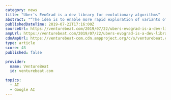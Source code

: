```yaml
---
category: news
title: "Uber’s EvoGrad is a dev library for evolutionary algorithms"
abstract: "“The idea is to enable more rapid exploration of variants of NES, similar to how [Google’s TensorFlow machine learning framework] enables deep learning research,” wrote project contributors ..."
publishedDateTime: 2019-07-22T17:16:00Z
sourceUrl: https://venturebeat.com/2019/07/22/ubers-evograd-is-a-dev-library-for-evolutionary-algorithms/
ampUrl: https://venturebeat.com/2019/07/22/ubers-evograd-is-a-dev-library-for-evolutionary-algorithms/amp/
cdnAmpUrl: https://venturebeat-com.cdn.ampproject.org/c/s/venturebeat.com/2019/07/22/ubers-evograd-is-a-dev-library-for-evolutionary-algorithms/amp/
type: article
score: 43
published: false

provider:
  name: VentureBeat
  id: venturebeat.com

topics:
  - AI
  - Google AI
---
```

